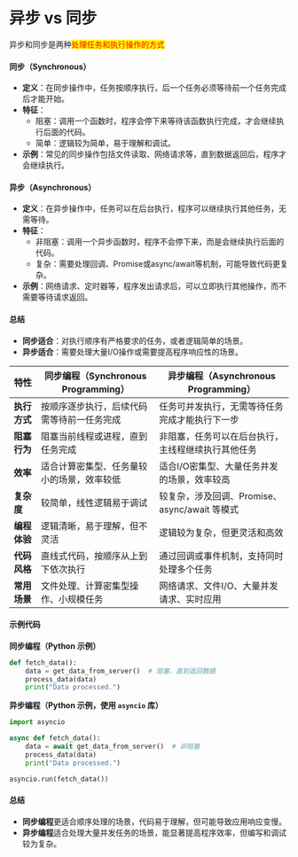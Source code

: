 # 异步 vs 同步

异步和同步是两种<mark style="color:red;">处理任务和执行操作的方式</mark>

#### 同步（Synchronous）

* **定义**：在同步操作中，任务按顺序执行，后一个任务必须等待前一个任务完成后才能开始。
* **特征**：
  * 阻塞：调用一个函数时，程序会停下来等待该函数执行完成，才会继续执行后面的代码。
  * 简单：逻辑较为简单，易于理解和调试。
* **示例**：常见的同步操作包括文件读取、网络请求等，直到数据返回后，程序才会继续执行。

#### 异步（Asynchronous）

* **定义**：在异步操作中，任务可以在后台执行，程序可以继续执行其他任务，无需等待。
* **特征**：
  * 非阻塞：调用一个异步函数时，程序不会停下来，而是会继续执行后面的代码。
  * 复杂：需要处理回调、Promise或async/await等机制，可能导致代码更复杂。
* **示例**：网络请求、定时器等，程序发出请求后，可以立即执行其他操作，而不需要等待请求返回。

#### 总结

* **同步适合**：对执行顺序有严格要求的任务，或者逻辑简单的场景。
* **异步适合**：需要处理大量I/O操作或需要提高程序响应性的场景。



| 特性       | 同步编程（Synchronous Programming） | 异步编程（Asynchronous Programming）   |
| -------- | ----------------------------- | -------------------------------- |
| **执行方式** | 按顺序逐步执行，后续代码需等待前一任务完成         | 任务可并发执行，无需等待任务完成才能执行下一步          |
| **阻塞行为** | 阻塞当前线程或进程，直到任务完成              | 非阻塞，任务可以在后台执行，主线程继续执行其他任务        |
| **效率**   | 适合计算密集型、任务量较小的场景，效率较低         | 适合I/O密集型、大量任务并发的场景，效率较高          |
| **复杂度**  | 较简单，线性逻辑易于调试                  | 较复杂，涉及回调、Promise、async/await 等模式 |
| **编程体验** | 逻辑清晰，易于理解，但不灵活                | 逻辑较为复杂，但更灵活和高效                   |
| **代码风格** | 直线式代码，按顺序从上到下依次执行             | 通过回调或事件机制，支持同时处理多个任务             |
| **常用场景** | 文件处理、计算密集型操作、小规模任务            | 网络请求、文件I/O、大量并发请求、实时应用           |

#### 示例代码

**同步编程（Python 示例）**

```python
def fetch_data():
    data = get_data_from_server()  # 阻塞，直到返回数据
    process_data(data)
    print("Data processed.")
```

**异步编程（Python 示例，使用 `asyncio` 库）**

```python
import asyncio

async def fetch_data():
    data = await get_data_from_server()  # 非阻塞
    process_data(data)
    print("Data processed.")

asyncio.run(fetch_data())
```

#### 总结

* **同步编程**更适合顺序处理的场景，代码易于理解，但可能导致应用响应变慢。
* **异步编程**适合处理大量并发任务的场景，能显著提高程序效率，但编写和调试较为复杂。
